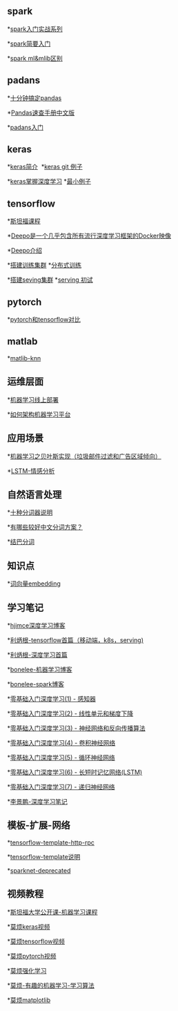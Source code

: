 spark
------------------
*[spark入门实战系列](http://www.cnblogs.com/shishanyuan/p/4699644.html)

*[spark简要入门](https://m.baidu.com/mip/c/s/m.douban.com/mip/group/topic/82594218/)

*[spark ml&mlib区别](http://blog.csdn.net/rlnLo2pNEfx9c/article/details/78692975)

padans
-----------------------------------


*[十分钟搞定pandas](http://python.jobbole.com/84416/)

*[Pandas速查手册中文版](http://blog.csdn.net/qq_33399185/article/details/60872853)

*[padans入门](http://www.xuebuyuan.com/2180572.html)


keras
-------------------------------

*[keras简介](https://m.leiphone.com/news/201708/fhJ72ZPlmYr12CwV.html)  *[keras git 例子](https://github.com/SherlockLiao/lenet)

*[keras掌握深度学习](http://geek.csdn.net/news/detail/197439) *[最小例子](https://github.com/stared/keras-mini-examples)

tensorflow
------------------------------
*[斯坦福课程](https://web.stanford.edu/class/cs20si/)

*[Deepo是一个几乎包含所有流行深度学习框架的Docker映像](https://m.baidu.com/mip/c/www.360doc.cn/mip/705123258.html)

*[Deepo介绍](https://baijiahao.baidu.com/s?id=1582701242877189028&wfr=spider&for=pc)

*[搭建训练集群](https://yq.aliyun.com/articles/68337) *[分布式训练](http://blog.csdn.net/hjimce/article/details/61197190)

*[搭建seving集群](https://yq.aliyun.com/articles/60894) *[serving 初试](https://zhuanlan.zhihu.com/p/23361413)

pytorch
---------------

*[pytorch和tensorflow对比](https://www.leiphone.com/news/201708/Npflmddi8OGbnJHi.html)

matlab
-------------

*[matlib-knn](http://blog.csdn.net/llp1992/article/details/45040685)


运维层面
---------------
*[机器学习线上部署](https://zhuanlan.zhihu.com/p/23382412)

*[如何架构机器学习平台](https://www.cnblogs.com/codemind/p/8031710.html?utm_source=debugrun&utm_medium=referral)

应用场景
-----------------------------------

*[机器学习之贝叶斯实现（垃圾邮件过滤和广告区域倾向）](https://www.cnblogs.com/share-happy-everyday/p/7668494.html)

*[LSTM-情感分析](lstm.md)


自然语言处理
--------------------------

*[十种分词器说明](http://blog.csdn.net/sqzhao/article/details/47623067)

*[有哪些较好中文分词方案？](https://www.zhihu.com/question/19578687)

*[结巴分词](https://github.com/fxsjy/jieba)


知识点
--------------------------

*[词向量embedding](embeding.md)


学习笔记
--------------------------
*[hjimce深度学习博客](http://blog.csdn.net/hjimce/article/details/50573444)

*[利炳根-tensorflow首篇（移动端，k8s，serving)](http://www.cnblogs.com/libinggen/p/6864256.html)

*[利炳根-深度学习首篇](http://www.cnblogs.com/libinggen/p/7849427.html)

*[bonelee-机器学习博客](http://www.cnblogs.com/bonelee/tag/%E6%9C%BA%E5%99%A8%E5%AD%A6%E4%B9%A0/)

*[bonelee-spark博客](http://www.cnblogs.com/bonelee/tag/spark/)

*[零基础入门深度学习(1) - 感知器](https://www.zybuluo.com/hanbingtao/note/433855)

*[零基础入门深度学习(2) - 线性单元和梯度下降](https://www.zybuluo.com/hanbingtao/note/448086)

*[零基础入门深度学习(3) - 神经网络和反向传播算法](https://www.zybuluo.com/hanbingtao/note/476663)

*[零基础入门深度学习(4) - 卷积神经网络](https://www.zybuluo.com/hanbingtao/note/485480)

*[零基础入门深度学习(5) - 循环神经网络](https://zybuluo.com/hanbingtao/note/541458)

*[零基础入门深度学习(6) - 长短时记忆网络(LSTM)](https://zybuluo.com/hanbingtao/note/581764)

*[零基础入门深度学习(7) - 递归神经网络](https://zybuluo.com/hanbingtao/note/626300)

*[李景鹏-深度学习笔记](https://github.com/lijingpeng/deep-learning-notes/blob/master/README.md)



模板-扩展-网络
--------------------------

*[tensorflow-template-http-rpc](https://github.com/tobegit3hub/tensorflow_template_application)

*[tensorflow-template说明](http://blog.jobbole.com/105602/)

*[sparknet-deprecated](http://blog.csdn.net/chang_ge/article/details/52687461)


视频教程
--------------------------

*[斯坦福大学公开课-机器学习课程](http://open.163.com/special/opencourse/machinelearning.html)

*[莫烦keras视频](https://morvanzhou.github.io/tutorials/machine-learning/keras/)

*[莫烦tensorflow视频](https://morvanzhou.github.io/tutorials/machine-learning/tensorflow/)

*[莫烦pytorch视频](https://morvanzhou.github.io/tutorials/machine-learning/torch/)

*[莫烦强化学习](https://morvanzhou.github.io/tutorials/machine-learning/reinforcement-learning/)

*[莫烦-有趣的机器学习-学习算法](https://morvanzhou.github.io/tutorials/machine-learning/ML-intro/)

*[莫烦matplotlib](https://morvanzhou.github.io/tutorials/data-manipulation/plt/)








